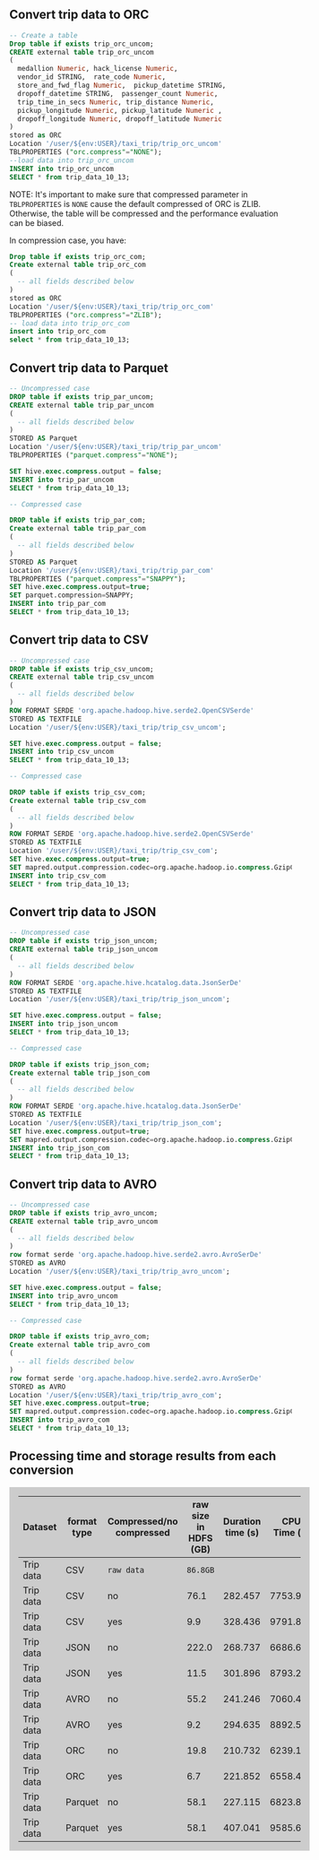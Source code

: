 
## Convert trip data to ORC

```sql
-- Create a table
Drop table if exists trip_orc_uncom;
CREATE external table trip_orc_uncom
(
  medallion Numeric, hack_license Numeric,
  vendor_id STRING,  rate_code Numeric,
  store_and_fwd_flag Numeric,  pickup_datetime STRING,
  dropoff_datetime STRING,  passenger_count Numeric,
  trip_time_in_secs Numeric, trip_distance Numeric,
  pickup_longitude Numeric, pickup_latitude Numeric ,
  dropoff_longitude Numeric, dropoff_latitude Numeric  
)
stored as ORC
Location '/user/${env:USER}/taxi_trip/trip_orc_uncom'
TBLPROPERTIES ("orc.compress"="NONE");
--load data into trip_orc_uncom
INSERT into trip_orc_uncom
SELECT * from trip_data_10_13;
```

NOTE: It's important to make sure that compressed parameter in `TBLPROPERTIES` is `NONE` cause the default compressed of ORC is ZLIB. Otherwise, the table will be compressed and the performance evaluation can be biased.

In compression case, you have:

```sql
Drop table if exists trip_orc_com;
Create external table trip_orc_com
(
  -- all fields described below
)
stored as ORC
Location '/user/${env:USER}/taxi_trip/trip_orc_com'
TBLPROPERTIES ("orc.compress"="ZLIB");
-- load data into trip_orc_com
insert into trip_orc_com
select * from trip_data_10_13;
```

## Convert trip data to Parquet 

```sql
-- Uncompressed case
DROP table if exists trip_par_uncom;
CREATE external table trip_par_uncom
(
  -- all fields described below 
)
STORED AS Parquet
Location '/user/${env:USER}/taxi_trip/trip_par_uncom'
TBLPROPERTIES ("parquet.compress"="NONE");

SET hive.exec.compress.output = false;
INSERT into trip_par_uncom
SELECT * from trip_data_10_13;

-- Compressed case

DROP table if exists trip_par_com;
Create external table trip_par_com
(
  -- all fields described below
)
STORED AS Parquet
Location '/user/${env:USER}/taxi_trip/trip_par_com'
TBLPROPERTIES ("parquet.compress"="SNAPPY");
SET hive.exec.compress.output=true;
SET parquet.compression=SNAPPY; 
INSERT into trip_par_com
SELECT * from trip_data_10_13;
```

## Convert trip data to CSV 

```sql
-- Uncompressed case
DROP table if exists trip_csv_uncom;
CREATE external table trip_csv_uncom
(
  -- all fields described below
)
ROW FORMAT SERDE 'org.apache.hadoop.hive.serde2.OpenCSVSerde'
STORED AS TEXTFILE
Location '/user/${env:USER}/taxi_trip/trip_csv_uncom';

SET hive.exec.compress.output = false;
INSERT into trip_csv_uncom
SELECT * from trip_data_10_13;

-- Compressed case

DROP table if exists trip_csv_com;
Create external table trip_csv_com
(
  -- all fields described below
)
ROW FORMAT SERDE 'org.apache.hadoop.hive.serde2.OpenCSVSerde'
STORED AS TEXTFILE
Location '/user/${env:USER}/taxi_trip/trip_csv_com';
SET hive.exec.compress.output=true;
SET mapred.output.compression.codec=org.apache.hadoop.io.compress.GzipCodec;
INSERT into trip_csv_com
SELECT * from trip_data_10_13;
```

## Convert trip data to JSON 

```sql
-- Uncompressed case
DROP table if exists trip_json_uncom;
CREATE external table trip_json_uncom
(
  -- all fields described below  
)
ROW FORMAT SERDE 'org.apache.hive.hcatalog.data.JsonSerDe'
STORED AS TEXTFILE
Location '/user/${env:USER}/taxi_trip/trip_json_uncom';

SET hive.exec.compress.output = false;
INSERT into trip_json_uncom
SELECT * from trip_data_10_13;

-- Compressed case

DROP table if exists trip_json_com;
Create external table trip_json_com
(
  -- all fields described below
)
ROW FORMAT SERDE 'org.apache.hive.hcatalog.data.JsonSerDe'
STORED AS TEXTFILE
Location '/user/${env:USER}/taxi_trip/trip_json_com';
SET hive.exec.compress.output=true;
SET mapred.output.compression.codec=org.apache.hadoop.io.compress.GzipCodec;
INSERT into trip_json_com
SELECT * from trip_data_10_13;
```

## Convert trip data to AVRO 

```sql
-- Uncompressed case
DROP table if exists trip_avro_uncom;
CREATE external table trip_avro_uncom
(
  -- all fields described below
)
row format serde 'org.apache.hadoop.hive.serde2.avro.AvroSerDe'
STORED as AVRO
Location '/user/${env:USER}/taxi_trip/trip_avro_uncom';

SET hive.exec.compress.output = false;
INSERT into trip_avro_uncom
SELECT * from trip_data_10_13;

-- Compressed case

DROP table if exists trip_avro_com;
Create external table trip_avro_com
(
  -- all fields described below
)
row format serde 'org.apache.hadoop.hive.serde2.avro.AvroSerDe'
STORED as AVRO
Location '/user/${env:USER}/taxi_trip/trip_avro_com';
SET hive.exec.compress.output=true;
SET mapred.output.compression.codec=org.apache.hadoop.io.compress.GzipCodec;
INSERT into trip_avro_com
SELECT * from trip_data_10_13;
```

## Processing time and storage results from each conversion

<div style="width:100%; position:relative; overflow:auto; background:#ccc; padding: 0 1rem; margin-bottom:1rem;">

Dataset| format type| Compressed/no compressed| raw size in HDFS (GB) |Duration time (s) | CPU Time (s) 
--- |  --- | --- | --- |  --- |  --- 
Trip data | CSV |`raw data`|`86.8GB`| |
Trip data | CSV |no|76.1  | 282.457| 7753.900
Trip data | CSV |yes|9.9 |328.436|9791.830 
Trip data| JSON|no|222.0 |   268.737 |	6686.680 
Trip data |JSON|yes| 11.5 | 301.896| 8793.250
Trip data  |AVRO|no |55.2   | 241.246| 7060.400
Trip data |AVRO |yes | 9.2 | 294.635	| 8892.580
Trip data | ORC|no|19.8  |  210.732	|6239.120 
Trip data |ORC|yes |6.7  |221.852|6558.470
Trip data |Parquet|no|58.1 | 227.115| 6823.870 
Trip data |Parquet |yes|58.1 | 407.041	|9585.66
</div>
